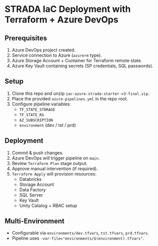 # STRADA IaC Deployment with Terraform + Azure DevOps

## Prerequisites
1. Azure DevOps project created.
2. Service connection to Azure (`azurerm` type).
3. Azure Storage Account + Container for Terraform remote state.
4. Azure Key Vault containing secrets (SP credentials, SQL passwords).

## Setup
1. Clone this repo and unzip `iac-azure-strada-starter-v3-final.zip`.
2. Place the provided `azure-pipelines.yml` in the repo root.
3. Configure pipeline variables:
   - `TF_STATE_STORAGE`
   - `TF_STATE_RG`
   - `AZ_SUBSCRIPTION`
   - `environment` (dev / tst / prd)

## Deployment
1. Commit & push changes.
2. Azure DevOps will trigger pipeline on `main`.
3. Review `Terraform Plan` stage output.
4. Approve manual intervention (if required).
5. `Terraform Apply` will provision resources:
   - Databricks
   - Storage Account
   - Data Factory
   - SQL Server
   - Key Vault
   - Unity Catalog + RBAC setup

## Multi-Environment
- Configurable via `environments/dev.tfvars`, `tst.tfvars`, `prd.tfvars`.
- Pipeline uses `-var-file="environments/$(environment).tfvars"`.
